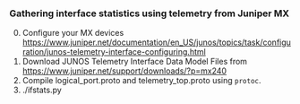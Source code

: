 
### Gathering interface statistics using telemetry from Juniper MX

0. Configure your MX devices https://www.juniper.net/documentation/en_US/junos/topics/task/configuration/junos-telemetry-interface-configuring.html
1. Download JUNOS Telemetry Interface Data Model Files from https://www.juniper.net/support/downloads/?p=mx240
2. Compile logical_port.proto and telemetry_top.proto using `protoc`.
3. ./ifstats.py
